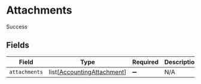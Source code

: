 # Attachments

Success


## Fields

| Field                                                                     | Type                                                                      | Required                                                                  | Description                                                               |
| ------------------------------------------------------------------------- | ------------------------------------------------------------------------- | ------------------------------------------------------------------------- | ------------------------------------------------------------------------- |
| `attachments`                                                             | list[[AccountingAttachment](../../models/shared/accountingattachment.md)] | :heavy_minus_sign:                                                        | N/A                                                                       |